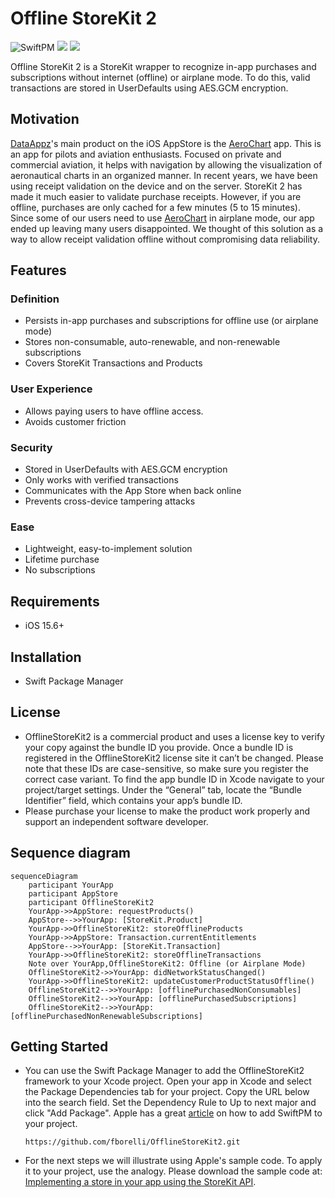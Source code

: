 # Offline StoreKit 2

![SwiftPM](https://img.shields.io/badge/SwiftPM-compatible-orange.svg)
[![](https://img.shields.io/endpoint?url=https%3A%2F%2Fswiftpackageindex.com%2Fapi%2Fpackages%2Ffborelli%2FOfflineStoreKit2%2Fbadge%3Ftype%3Dswift-versions)](https://swiftpackageindex.com/fborelli/OfflineStoreKit2)
[![](https://img.shields.io/endpoint?url=https%3A%2F%2Fswiftpackageindex.com%2Fapi%2Fpackages%2Ffborelli%2FOfflineStoreKit2%2Fbadge%3Ftype%3Dplatforms)](https://swiftpackageindex.com/fborelli/OfflineStoreKit2)

Offline StoreKit 2 is a StoreKit wrapper to recognize in-app purchases and subscriptions without internet (offline) or airplane mode. To do this, valid transactions are stored in UserDefaults using AES.GCM encryption.

## Motivation
[DataAppz](https://www.data-appz.com/)'s main product on the iOS AppStore is the [AeroChart](https://apps.apple.com/us/app/id1287592414?l=pt&ls=1&mt=8) app. This is an app for pilots and aviation enthusiasts. Focused on private and commercial aviation, it helps with navigation by allowing the visualization of aeronautical charts in an organized manner. In recent years, we have been using receipt validation on the device and on the server. StoreKit 2 has made it much easier to validate purchase receipts. However, if you are offline, purchases are only cached for a few minutes (5 to 15 minutes). Since some of our users need to use [AeroChart](https://apps.apple.com/us/app/id1287592414?l=pt&ls=1&mt=8) in airplane mode, our app ended up leaving many users disappointed. We thought of this solution as a way to allow receipt validation offline without compromising data reliability.

## Features

### Definition
- Persists in-app purchases and subscriptions for offline use (or airplane mode)
- Stores non-consumable, auto-renewable, and non-renewable subscriptions
- Covers StoreKit Transactions and Products

### User Experience
- Allows paying users to have offline access.
- Avoids customer friction

### Security
- Stored in UserDefaults with AES.GCM encryption
- Only works with verified transactions
- Communicates with the App Store when back online
- Prevents cross-device tampering attacks

### Ease
- Lightweight, easy-to-implement solution
- Lifetime purchase
- No subscriptions

## Requirements
- iOS 15.6+
## Installation
- Swift Package Manager

## License
- OfflineStoreKit2 is a commercial product and uses a license key to verify your copy against the bundle ID you provide. Once a bundle ID is registered in the OfflineStoreKit2 license site it can’t be changed. Please note that these IDs are case-sensitive, so make sure you register the correct case variant. To find the app bundle ID in Xcode navigate to your project/target settings. Under the “General” tab, locate the “Bundle Identifier” field, which contains your app’s bundle ID.
- Please purchase your license to make the product work properly and support an independent software developer.

## Sequence diagram
```mermaid
sequenceDiagram
    participant YourApp
    participant AppStore
    participant OfflineStoreKit2
    YourApp->>AppStore: requestProducts()
    AppStore-->>YourApp: [StoreKit.Product]
    YourApp->>OfflineStoreKit2: storeOfflineProducts
    YourApp->>AppStore: Transaction.currentEntitlements
    AppStore-->>YourApp: [StoreKit.Transaction]
    YourApp->>OfflineStoreKit2: storeOfflineTransactions
    Note over YourApp,OfflineStoreKit2: Offline (or Airplane Mode)
    OfflineStoreKit2->>YourApp: didNetworkStatusChanged()
    YourApp->>OfflineStoreKit2: updateCustomerProductStatusOffline()
    OfflineStoreKit2-->>YourApp: [offlinePurchasedNonConsumables]
    OfflineStoreKit2-->>YourApp: [offlinePurchasedSubscriptions]
    OfflineStoreKit2-->>YourApp: [offlinePurchasedNonRenewableSubscriptions]
```


## Getting Started
- You can use the Swift Package Manager to add the OfflineStoreKit2 framework to your Xcode project. Open your app in Xcode and select the Package Dependencies tab for your project. Copy the URL below into the search field. Set the Dependency Rule to Up to next major and click "Add Package". Apple has a great [article](https://developer.apple.com/documentation/xcode/adding-package-dependencies-to-your-app) on how to add SwiftPM to your project.

  ```
  https://github.com/fborelli/OfflineStoreKit2.git
  ```
- For the next steps we will illustrate using Apple's sample code. To apply it to your project, use the analogy. Please download the sample code at: [Implementing a store in your app using the StoreKit API](https://developer.apple.com/documentation/storekit/implementing-a-store-in-your-app-using-the-storekit-api).
